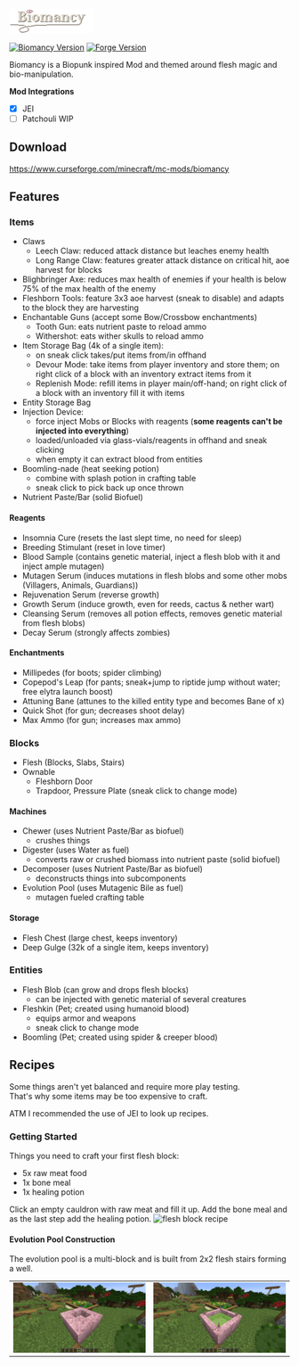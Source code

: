 <img src="media/biomancy.png" alt="Biomancy" width="30%" style="image-rendering: crisp-edges;"/>

[![Biomancy Version](https://img.shields.io/badge/Biomancy-1.0.0--beta.1-yellow)](https://github.com/Elenterius/Biomancy)
[![Forge Version](https://img.shields.io/badge/Minecraft%20Forge-1.16.5--36.1.4-orange)](https://files.minecraftforge.net/maven/net/minecraftforge/forge/index_1.16.5.html)

Biomancy is a Biopunk inspired Mod and themed around flesh magic and bio-manipulation.

**Mod Integrations**

- [x] JEI
- [ ] Patchouli WIP

## Download
https://www.curseforge.com/minecraft/mc-mods/biomancy

## Features

### Items

- Claws
    - Leech Claw: reduced attack distance but leaches enemy health
    - Long Range Claw: features greater attack distance on critical hit, aoe harvest for blocks
- Blighbringer Axe: reduces max health of enemies if your health is below 75% of the max health of the enemy
- Fleshborn Tools: feature 3x3 aoe harvest (sneak to disable) and adapts to the block they are harvesting
- Enchantable Guns (accept some Bow/Crossbow enchantments)
    - Tooth Gun: eats nutrient paste to reload ammo
    - Withershot: eats wither skulls to reload ammo
- Item Storage Bag (4k of a single item):
    - on sneak click takes/put items from/in offhand
    - Devour Mode: take items from player inventory and store them; on right click of a block with an inventory extract items from it
    - Replenish Mode: refill items in player main/off-hand; on right click of a block with an inventory fill it with items
- Entity Storage Bag
- Injection Device:
    - force inject Mobs or Blocks with reagents (**some reagents can't be injected into everything**)
    - loaded/unloaded via glass-vials/reagents in offhand and sneak clicking
    - when empty it can extract blood from entities
- Boomling-nade (heat seeking potion)
    - combine with splash potion in crafting table
    - sneak click to pick back up once thrown
- Nutrient Paste/Bar (solid Biofuel)

#### Reagents

- Insomnia Cure (resets the last slept time, no need for sleep)
- Breeding Stimulant (reset in love timer)
- Blood Sample (contains genetic material, inject a flesh blob with it and inject ample mutagen)
- Mutagen Serum (induces mutations in flesh blobs and some other mobs (Villagers, Animals, Guardians))
- Rejuvenation Serum (reverse growth)
- Growth Serum (induce growth, even for reeds, cactus & nether wart)
- Cleansing Serum (removes all potion effects, removes genetic material from flesh blobs)
- Decay Serum (strongly affects zombies)

#### Enchantments

- Millipedes (for boots; spider climbing)
- Copepod's Leap (for pants; sneak+jump to riptide jump without water; free elytra launch boost)
- Attuning Bane (attunes to the killed entity type and becomes Bane of x)
- Quick Shot (for gun; decreases shoot delay)
- Max Ammo (for gun; increases max ammo)

### Blocks

- Flesh (Blocks, Slabs, Stairs)
- Ownable
    - Fleshborn Door
    - Trapdoor, Pressure Plate (sneak click to change mode)

#### Machines

- Chewer (uses Nutrient Paste/Bar as biofuel)
  - crushes things
- Digester (uses Water as fuel)
  - converts raw or crushed biomass into nutrient paste (solid biofuel)
- Decomposer (uses Nutrient Paste/Bar as biofuel)
  - deconstructs things into subcomponents
- Evolution Pool (uses Mutagenic Bile as fuel)
  - mutagen fueled crafting table

#### Storage

- Flesh Chest (large chest, keeps inventory)
- Deep Gulge (32k of a single item, keeps inventory)

### Entities

- Flesh Blob (can grow and drops flesh blocks)
    - can be injected with genetic material of several creatures
- Fleshkin (Pet; created using humanoid blood)
    - equips armor and weapons
    - sneak click to change mode
- Boomling (Pet; created using spider & creeper blood)

## Recipes

Some things aren't yet balanced and require more play testing.<br>
That's why some items may be too expensive to craft.<br>

ATM I recommended the use of JEI to look up recipes.

### Getting Started

Things you need to craft your first flesh block:

- 5x raw meat food
- 1x bone meal
- 1x healing potion

Click an empty cauldron with raw meat and fill it up. Add the bone meal and as the last step add the healing potion.
![flesh block recipe](media/flesh_block_recipe.gif)

#### Evolution Pool Construction

The evolution pool is a multi-block and is built from 2x2 flesh stairs forming a well.

<table>
<tr>
<td><img src="media/evolution_pool_setup.png" alt="evolution pool setup"/></td>
<td><img src="media/evolution_pool.png" alt="evolution pool"/></td>
</tr>
</table>



